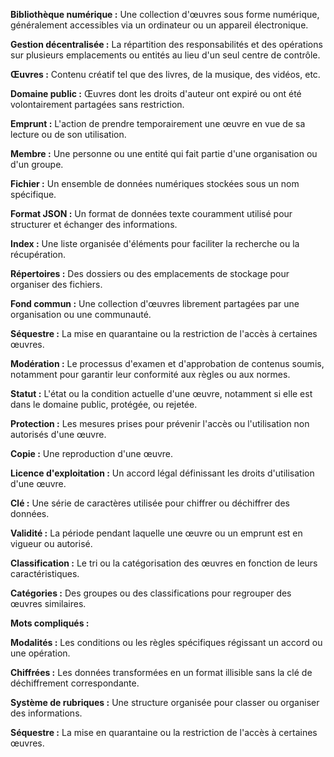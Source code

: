 **Bibliothèque numérique :** Une collection d'œuvres sous forme numérique, généralement accessibles via un ordinateur ou un appareil électronique.

**Gestion décentralisée :** La répartition des responsabilités et des opérations sur plusieurs emplacements ou entités au lieu d'un seul centre de contrôle.

**Œuvres :** Contenu créatif tel que des livres, de la musique, des vidéos, etc.

**Domaine public :** Œuvres dont les droits d'auteur ont expiré ou ont été volontairement partagées sans restriction.

**Emprunt :** L'action de prendre temporairement une œuvre en vue de sa lecture ou de son utilisation.

**Membre :** Une personne ou une entité qui fait partie d'une organisation ou d'un groupe.

**Fichier :** Un ensemble de données numériques stockées sous un nom spécifique.

**Format JSON :** Un format de données texte couramment utilisé pour structurer et échanger des informations.

**Index :** Une liste organisée d'éléments pour faciliter la recherche ou la récupération.

**Répertoires :** Des dossiers ou des emplacements de stockage pour organiser des fichiers.

**Fond commun :** Une collection d'œuvres librement partagées par une organisation ou une communauté.

**Séquestre :** La mise en quarantaine ou la restriction de l'accès à certaines œuvres.

**Modération :** Le processus d'examen et d'approbation de contenus soumis, notamment pour garantir leur conformité aux règles ou aux normes.

**Statut :** L'état ou la condition actuelle d'une œuvre, notamment si elle est dans le domaine public, protégée, ou rejetée.

**Protection :** Les mesures prises pour prévenir l'accès ou l'utilisation non autorisés d'une œuvre.

**Copie :** Une reproduction d'une œuvre.

**Licence d'exploitation :** Un accord légal définissant les droits d'utilisation d'une œuvre.

**Clé :** Une série de caractères utilisée pour chiffrer ou déchiffrer des données.

**Validité :** La période pendant laquelle une œuvre ou un emprunt est en vigueur ou autorisé.

**Classification :** Le tri ou la catégorisation des œuvres en fonction de leurs caractéristiques.

**Catégories :** Des groupes ou des classifications pour regrouper des œuvres similaires.

**Mots compliqués :**

**Modalités :** Les conditions ou les règles spécifiques régissant un accord ou une opération.

**Chiffrées :** Les données transformées en un format illisible sans la clé de déchiffrement correspondante.

**Système de rubriques :** Une structure organisée pour classer ou organiser des informations.

**Séquestre :** La mise en quarantaine ou la restriction de l'accès à certaines œuvres.
